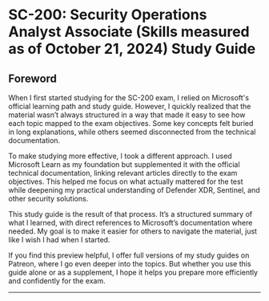 # SC-200: Security Operations Analyst Associate (Skills measured as of October 21, 2024) Study Guide  

## Foreword  

When I first started studying for the SC-200 exam, I relied on Microsoft's official learning path and study guide. However, I quickly realized that the material wasn’t always structured in a way that made it easy to see how each topic mapped to the exam objectives. Some key concepts felt buried in long explanations, while others seemed disconnected from the technical documentation.

To make studying more effective, I took a different approach. I used Microsoft Learn as my foundation but supplemented it with the official technical documentation, linking relevant articles directly to the exam objectives. This helped me focus on what actually mattered for the test while deepening my practical understanding of Defender XDR, Sentinel, and other security solutions.

This study guide is the result of that process. It’s a structured summary of what I learned, with direct references to Microsoft’s documentation where needed. My goal is to make it easier for others to navigate the material, just like I wish I had when I started.

If you find this preview helpful, I offer full versions of my study guides on Patreon, where I go even deeper into the topics. But whether you use this guide alone or as a supplement, I hope it helps you prepare more efficiently and confidently for the exam.
  
---  
